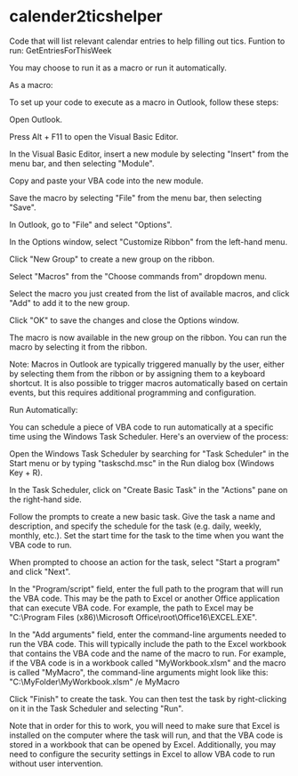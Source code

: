 # calender2ticshelper

Code that will list relevant calendar entries to help filling out tics.
Funtion to run: GetEntriesForThisWeek

You may choose to run it as a macro or run it automatically.

As a macro:

To set up your code to execute as a macro in Outlook, follow these steps:

Open Outlook.

Press Alt + F11 to open the Visual Basic Editor.

In the Visual Basic Editor, insert a new module by selecting "Insert" from the menu bar, and then selecting "Module".

Copy and paste your VBA code into the new module.

Save the macro by selecting "File" from the menu bar, then selecting "Save".

In Outlook, go to "File" and select "Options".

In the Options window, select "Customize Ribbon" from the left-hand menu.

Click "New Group" to create a new group on the ribbon.

Select "Macros" from the "Choose commands from" dropdown menu.

Select the macro you just created from the list of available macros, and click "Add" to add it to the new group.

Click "OK" to save the changes and close the Options window.

The macro is now available in the new group on the ribbon. You can run the macro by selecting it from the ribbon.

Note: Macros in Outlook are typically triggered manually by the user, either by selecting them from the ribbon or by assigning them to a keyboard shortcut. It is also possible to trigger macros automatically based on certain events, but this requires additional programming and configuration.

Run Automatically:

You can schedule a piece of VBA code to run automatically at a specific time using the Windows Task Scheduler. Here's an overview of the process:

Open the Windows Task Scheduler by searching for "Task Scheduler" in the Start menu or by typing "taskschd.msc" in the Run dialog box (Windows Key + R).

In the Task Scheduler, click on "Create Basic Task" in the "Actions" pane on the right-hand side.

Follow the prompts to create a new basic task. Give the task a name and description, and specify the schedule for the task (e.g. daily, weekly, monthly, etc.). Set the start time for the task to the time when you want the VBA code to run.

When prompted to choose an action for the task, select "Start a program" and click "Next".

In the "Program/script" field, enter the full path to the program that will run the VBA code. This may be the path to Excel or another Office application that can execute VBA code. For example, the path to Excel may be "C:\Program Files (x86)\Microsoft Office\root\Office16\EXCEL.EXE".

In the "Add arguments" field, enter the command-line arguments needed to run the VBA code. This will typically include the path to the Excel workbook that contains the VBA code and the name of the macro to run. For example, if the VBA code is in a workbook called "MyWorkbook.xlsm" and the macro is called "MyMacro", the command-line arguments might look like this: "C:\MyFolder\MyWorkbook.xlsm" /e MyMacro

Click "Finish" to create the task. You can then test the task by right-clicking on it in the Task Scheduler and selecting "Run".

Note that in order for this to work, you will need to make sure that Excel is installed on the computer where the task will run, and that the VBA code is stored in a workbook that can be opened by Excel. Additionally, you may need to configure the security settings in Excel to allow VBA code to run without user intervention.
